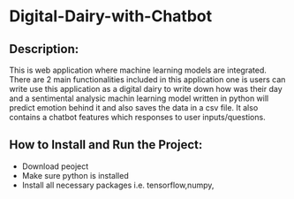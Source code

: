 # Digital-Dairy-with-Chatbot

## Description:
This is web application where machine learning models are integrated. There are 2 main functionalities included in this application one is users can write use this application as a digital dairy to write  down how was their day and a sentimental analysic machin learning model written in python will predict emotion behind it and also saves the data in a csv file. It also contains a chatbot features which responses to user inputs/questions. 

## How to Install and Run the Project:
* Download peoject
* Make sure python is installed
* Install all necessary packages i.e. tensorflow,numpy,
